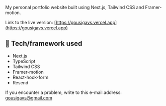 My personal portfolio website built using Next.js, Tailwind CSS and Framer-motion.

Link to the live version: [https://gousigavs.vercel.app](https://gousigavs.vercel.app)

## 🔧 Tech/framework used

- Next.js
- TypeScript
- Tailwind CSS
- Framer-motion
- React-hook-form
- Resend

If you encounter a problem, write to this e-mail address: [gousigavs@gmail.com](mailto:gousigavs@gmail.com)
